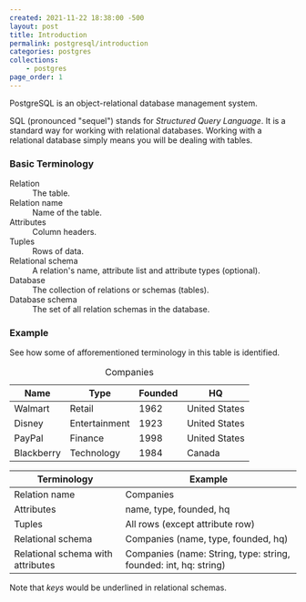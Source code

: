 ```yaml
---
created: 2021-11-22 18:38:00 -500
layout: post
title: Introduction
permalink: postgresql/introduction
categories: postgres
collections: 
    - postgres
page_order: 1
---
```



<!-- <img src="https://upload.wikimedia.org/wikipedia/commons/thumb/2/29/Postgresql_elephant.svg/1200px-Postgresql_elephant.svg.png"
    alt="postgres sql logo"    
    style="height: 200px;"> -->

PostgreSQL is an object-relational database management system. 

SQL (pronounced "sequel") stands for *Structured Query Language*.
It is a standard way for working with relational databases.
Working with a relational database simply means you will be dealing with tables.

### Basic Terminology
<dl>
    <dt>Relation</dt>
    <dd>The table.</dd>
    <dt>Relation name</dt>
    <dd>Name of the table.</dd>
    <dt>Attributes</dt>
    <dd>Column headers.</dd>
    <dt>Tuples</dt>
    <dd>Rows of data.</dd>
    <dt>Relational schema</dt>
    <dd>A relation's name, attribute list and attribute types (optional).</dd>
    <dt>Database</dt>
    <dd>The collection of relations or schemas (tables).</dd>
    <dt>Database schema</dt>
    <dd>The set of all relation schemas in the database.</dd>
</dl>

### Example

See how some of afforementioned terminology in this table is identified.

<table>
    <caption>Companies</caption>
    <thead>
        <tr>
            <th>Name</th>
            <th>Type</th>
            <th>Founded</th>
            <th>HQ</th>
        </tr>
    </thead>
    <tbody>
        <tr>
            <td>Walmart</td>
            <td>Retail</td>
            <td>1962</td>
            <td>United States</td>
        </tr>
        <tr>
            <td>Disney</td>
            <td>Entertainment</td>
            <td>1923</td>
            <td>United States</td>
        </tr>
        <tr>
            <td>PayPal</td>
            <td>Finance</td>
            <td>1998</td>
            <td>United States</td>
        </tr>
        <tr>
            <td>Blackberry</td>
            <td>Technology</td>
            <td>1984</td>
            <td>Canada</td>
        </tr>
    </tbody>
</table>

<table>
    <thead>
        <tr>
            <th>Terminology</th>
            <th>Example</th>
        </tr>
    </thead>
    <tbody>
        <tr>
            <td>Relation name</td>
            <td>Companies</td>
        </tr>
        <tr>
            <td>Attributes</td>
            <td>name, type, founded, hq</td>
        </tr>
        <tr>
            <td>Tuples</td>
            <td>All rows (except attribute row)</td>
        </tr>
        <tr>
            <td>Relational schema</td>
            <td>Companies (name, type, founded, hq)</td>
        </tr>
        <tr>
            <td>Relational schema with attributes</td>
            <td>Companies (name: String, type: string, founded: int, hq: string)</td>
        </tr>
    </tbody>
</table>

Note that *keys* would be underlined in relational schemas.


